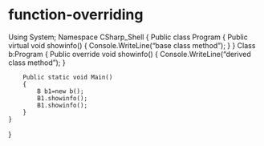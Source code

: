 # function-overriding
Using System;
Namespace CSharp_Shell
{
    Public class Program 
    {
    	Public virtual void showinfo()
    	{
    		Console.WriteLine(“base class method”);
    	}
    }
    Class b:Program
    {
    	Public override void showinfo()
    	{
    		Console.WriteLine(“derived class method”);
    	}
    
        Public static void Main()
        {
			B b1=new b();
			B1.showinfo();
			B1.showinfo();
        }
    }
}
